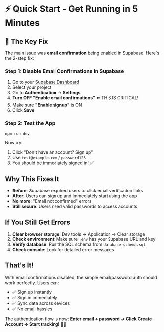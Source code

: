 # ⚡ Quick Start - Get Running in 5 Minutes

## 🚨 The Key Fix

The main issue was **email confirmation** being enabled in Supabase. Here's the 2-step fix:

### Step 1: Disable Email Confirmations in Supabase

1. Go to your [Supabase Dashboard](https://app.supabase.com)
2. Select your project
3. Go to **Authentication** → **Settings**
4. **Turn OFF "Enable email confirmations"** ⬅️ THIS IS CRITICAL!
5. Make sure **"Enable signup"** is ON
6. Click **Save**

### Step 2: Test the App

```bash
npm run dev
```

Now try:
1. Click "Don't have an account? Sign up"
2. Use `test@example.com` / `password123`
3. You should be immediately signed in! ✅

## Why This Fixes It

- **Before**: Supabase required users to click email verification links
- **After**: Users can sign up and immediately start using the app
- **No more**: "Email not confirmed" errors
- **Still secure**: Users need valid passwords to access accounts

## If You Still Get Errors

1. **Clear browser storage**: Dev tools → Application → Clear storage
2. **Check environment**: Make sure `.env` has your Supabase URL and key
3. **Verify database**: Run the SQL schema from `database-schema.sql`
4. **Check console**: Look for detailed error messages

## That's It! 

With email confirmations disabled, the simple email/password auth should work perfectly. Users can:
- ✅ Sign up instantly 
- ✅ Sign in immediately
- ✅ Sync data across devices
- ✅ No email hassles

The authentication flow is now:
**Enter email + password → Click Create Account → Start tracking! 🏋️‍♂️**
